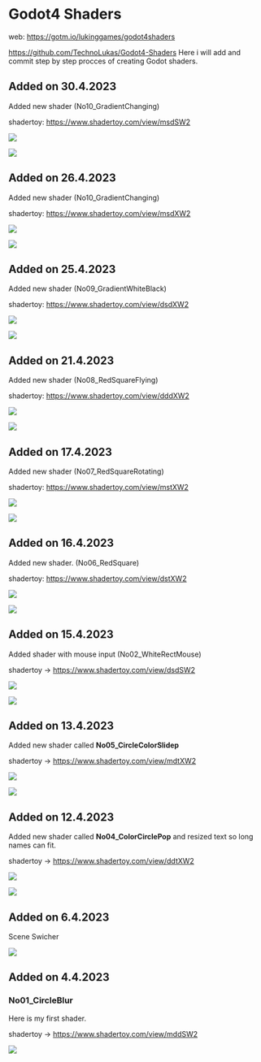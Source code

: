 # Godot4 Shaders

web: https://gotm.io/lukinggames/godot4shaders

https://github.com/TechnoLukas/Godot4-Shaders
Here i will add and commit step by step procces of creating Godot shaders.

## Added on 30.4.2023

Added new shader (No10_GradientChanging)

shadertoy: https://www.shadertoy.com/view/msdSW2

![](images/No03_WhiteCrossMouse.gif)

![](images/No03_WhiteCrossMouse2.gif)

## Added on 26.4.2023

Added new shader (No10_GradientChanging)

shadertoy: https://www.shadertoy.com/view/msdXW2

![](images/No10_GradientChanging.gif)

![](images/No10_GradientChanging2.gif)

## Added on 25.4.2023

Added new shader (No09_GradientWhiteBlack)

shadertoy: https://www.shadertoy.com/view/dsdXW2

![](images/No09_GradientWhiteBlack.gif)

![](images/No09_GradientWhiteBlack.png)

## Added on 21.4.2023

Added new shader (No08_RedSquareFlying)

shadertoy: https://www.shadertoy.com/view/dddXW2

![](images/No08_RedSquareFlying1.gif)

![](images/No08_RedSquareFlying2.gif)

## Added on 17.4.2023

Added new shader (No07_RedSquareRotating)

shadertoy: https://www.shadertoy.com/view/mstXW2

![](images/No07_RedSquareRotating.gif)

![](images/No07_RedSquareRotating2.gif)

## Added on 16.4.2023

Added new shader. (No06_RedSquare)

shadertoy: https://www.shadertoy.com/view/dstXW2

![](images/No06_RedSquare.gif)

![](images/No06_RedSquare.png)

## Added on 15.4.2023

Added shader with mouse input (No02_WhiteRectMouse)

shadertoy -> https://www.shadertoy.com/view/dsdSW2

![](images/No02_WhiteRectMouse.gif)

![](images/No02_WhiteRectMouse_Big.gif)

## Added on 13.4.2023

Added new shader called **No05_CircleColorSlidep**

shadertoy -> https://www.shadertoy.com/view/mdtXW2

![](images/mainscene2.gif)

![](images/No05_CircleColorSlide.gif)

## Added on 12.4.2023

Added new shader called **No04_ColorCirclePop** and resized text so long names can fit.

shadertoy -> https://www.shadertoy.com/view/ddtXW2

![](images/SceneSwitcher2.png)

![](images/No04_ColorCirclePop.png)

## Added on 6.4.2023

Scene Swicher

![](images/SceneSwitcher.png)

## Added on 4.4.2023

### No01_CircleBlur

Here is my first shader. 

shadertoy -> https://www.shadertoy.com/view/mddSW2

![](images/No01_CircleBlur.png)
